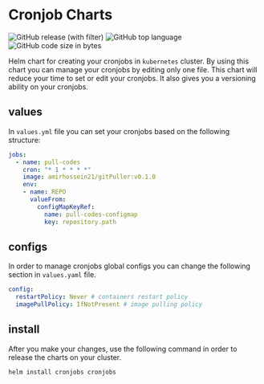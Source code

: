 # Cronjob Charts

![GitHub release (with filter)](https://img.shields.io/github/v/release/amirhnajafiz/cronjob-charts)
![GitHub top language](https://img.shields.io/github/languages/top/amirhnajafiz/cronjob-charts)
![GitHub code size in bytes](https://img.shields.io/github/languages/code-size/amirhnajafiz/cronjob-charts)

Helm chart for creating your cronjobs in ```kubernetes``` cluster. By using this
chart you can manage your cronjobs by editing only one file. This chart will reduce
your time to set or edit your cronjobs. It also gives you a versioning ability on your
cronjobs.

## values

In ```values.yml``` file you can set your cronjobs based on the following structure:

```yaml
jobs:
  - name: pull-codes
    cron: "* 1 * * * *"
    image: amirhossein21/gitPuller:v0.1.0
    env:
    - name: REPO
      valueFrom:
        configMapKeyRef:
          name: pull-codes-configmap
          key: repository.path
```

## configs

In order to manage cronjobs global configs you can change the following section
in ```values.yaml``` file.

```yaml
config:
  restartPolicy: Never # containers restart policy
  imagePullPolicy: IfNotPresent # image pulling policy
```

## install

After you make your changes, use the following command in order to release the charts
on your cluster.

```shell
helm install cronjobs cronjobs
```
